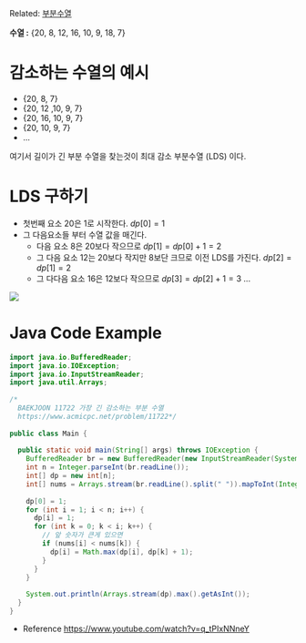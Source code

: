 Related: [부분수열](부분수열.md)

**수열 :** {20, 8, 12, 16, 10, 9, 18, 7}

# 감소하는 수열의 예시
- {20, 8, 7}
- {20, 12 ,10, 9, 7}
- {20, 16, 10, 9, 7}
- {20, 10, 9, 7}
- ... 

여기서 길이가 긴 부분 수열을 찾는것이 최대 감소 부분수열 (LDS) 이다.
# LDS 구하기 
- 첫번째 요소 20은 1로 시작한다. $dp[0] = 1$
- 그 다음요소들 부터 수열 값을 매긴다.
	- 다음 요소 8은 20보다 작으므로 $dp[1] = dp[0] + 1 = 2$ 
	- 그 다음 요소 12는 20보다 작지만 8보단 크므로 이전 LDS를 가진다. $dp[2] = dp[1] = 2$
	- 그 다다음 요소 16은 12보다 작으므로 $dp[3] = dp[2] + 1 = 3$
...

![](LSD%20sample.png)
# Java Code Example
```java
import java.io.BufferedReader;  
import java.io.IOException;  
import java.io.InputStreamReader;  
import java.util.Arrays;  
  
/*  
  BAEKJOON 11722 가장 긴 감소하는 부분 수열  
  https://www.acmicpc.net/problem/11722*/  
  
public class Main {  
  
  public static void main(String[] args) throws IOException {  
    BufferedReader br = new BufferedReader(new InputStreamReader(System.in));  
    int n = Integer.parseInt(br.readLine());  
    int[] dp = new int[n];  
    int[] nums = Arrays.stream(br.readLine().split(" ")).mapToInt(Integer::parseInt).toArray();  
  
    dp[0] = 1;  
    for (int i = 1; i < n; i++) {  
      dp[i] = 1;  
      for (int k = 0; k < i; k++) {  
        // 앞 숫자가 큰게 있으면  
        if (nums[i] < nums[k]) {  
          dp[i] = Math.max(dp[i], dp[k] + 1);  
        }  
      }  
    }  
  
    System.out.println(Arrays.stream(dp).max().getAsInt());  
  }  
}
```

- Reference
https://www.youtube.com/watch?v=q_tPIxNNneY